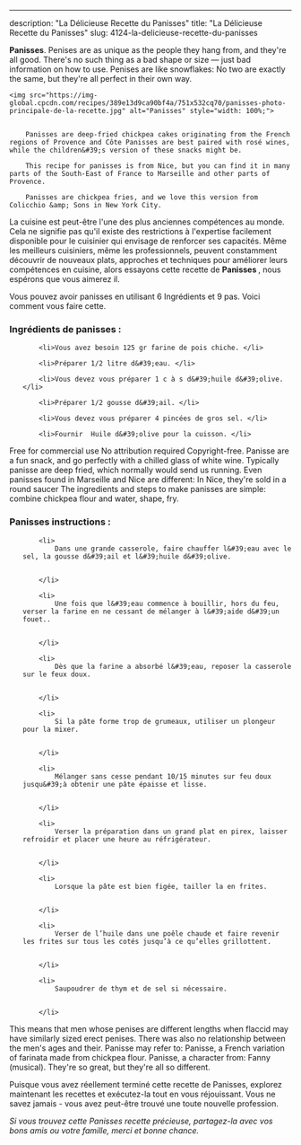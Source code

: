 ---
description: "La Délicieuse Recette du Panisses"
title: "La Délicieuse Recette du Panisses"
slug: 4124-la-delicieuse-recette-du-panisses

<p>
	<strong>Panisses</strong>. 
	Penises are as unique as the people they hang from, and they&#39;re all good. There&#39;s no such thing as a bad shape or size — just bad information on how to use. Penises are like snowflakes: No two are exactly the same, but they&#39;re all perfect in their own way.
</p>
<p>
	
	<img src="https://img-global.cpcdn.com/recipes/389e13d9ca90bf4a/751x532cq70/panisses-photo-principale-de-la-recette.jpg" alt="Panisses" style="width: 100%;">
	
	
		Panisses are deep-fried chickpea cakes originating from the French regions of Provence and Côte Panisses are best paired with rosé wines, while the children&#39;s version of these snacks might be.
	
		This recipe for panisses is from Nice, but you can find it in many parts of the South-East of France to Marseille and other parts of Provence.
	
		Panisses are chickpea fries, and we love this version from Colicchio &amp; Sons in New York City.
	
</p>

La cuisine est peut-être l'une des plus anciennes compétences au monde. Cela ne signifie pas qu'il existe des restrictions à l'expertise facilement disponible pour le cuisinier qui envisage de renforcer ses capacités. Même les meilleurs cuisiniers, même les professionnels, peuvent constamment découvrir de nouveaux plats, approches et techniques pour améliorer leurs compétences en cuisine, alors essayons cette recette de <strong> Panisses </strong>, nous espérons que vous aimerez il.

<!--inarticleads1-->

Vous pouvez avoir panisses en utilisant 6 Ingrédients et 9 pas. Voici comment vous faire cette.

<h3>Ingrédients de panisses :</h3>

<ol>
	
		<li>Vous avez besoin 125 gr farine de pois chiche. </li>
	
		<li>Préparer 1/2 litre d&#39;eau. </li>
	
		<li>Vous devez vous préparer 1 c à s d&#39;huile d&#39;olive. </li>
	
		<li>Préparer 1/2 gousse d&#39;ail. </li>
	
		<li>Vous devez vous préparer 4 pincées de gros sel. </li>
	
		<li>Fournir  Huile d&#39;olive pour la cuisson. </li>
	
</ol>

Free for commercial use No attribution required Copyright-free. Panisse are a fun snack, and go perfectly with a chilled glass of white wine. Typically panisse are deep fried, which normally would send us running. Even panisses found in Marseille and Nice are different: In Nice, they&#39;re sold in a round saucer The ingredients and steps to make panisses are simple: combine chickpea flour and water, shape, fry. 

<!--inarticleads2-->

<h3>Panisses instructions :</h3>

<ol>
	
		<li>
			Dans une grande casserole, faire chauffer l&#39;eau avec le sel, la gousse d&#39;ail et l&#39;huile d&#39;olive.
			
			
		</li>
	
		<li>
			Une fois que l&#39;eau commence à bouillir, hors du feu, verser la farine en ne cessant de mélanger à l&#39;aide d&#39;un fouet..
			
			
		</li>
	
		<li>
			Dès que la farine a absorbé l&#39;eau, reposer la casserole sur le feux doux.
			
			
		</li>
	
		<li>
			Si la pâte forme trop de grumeaux, utiliser un plongeur pour la mixer.
			
			
		</li>
	
		<li>
			Mélanger sans cesse pendant 10/15 minutes sur feu doux jusqu&#39;à obtenir une pâte épaisse et lisse.
			
			
		</li>
	
		<li>
			Verser la préparation dans un grand plat en pirex, laisser refroidir et placer une heure au réfrigérateur.
			
			
		</li>
	
		<li>
			Lorsque la pâte est bien figée, tailler la en frites.
			
			
		</li>
	
		<li>
			Verser de l’huile dans une poêle chaude et faire revenir les frites sur tous les cotés jusqu’à ce qu’elles grillottent.
			
			
		</li>
	
		<li>
			Saupoudrer de thym et de sel si nécessaire.
			
			
		</li>
	
</ol>

This means that men whose penises are different lengths when flaccid may have similarly sized erect penises. There was also no relationship between the men&#39;s ages and their. Panisse may refer to: Panisse, a French variation of farinata made from chickpea flour. Panisse, a character from: Fanny (musical). They&#39;re so great, but they&#39;re all so different. 

<!--inarticleads1-->

<p>
Puisque vous avez réellement terminé cette recette de Panisses, explorez maintenant les recettes et exécutez-la tout en vous réjouissant. Vous ne savez jamais - vous avez peut-être trouvé une toute nouvelle profession.
</p>

<p>
<i>Si vous trouvez cette Panisses recette précieuse, partagez-la avec vos bons amis ou votre famille, merci et bonne chance.</i>
</p>

